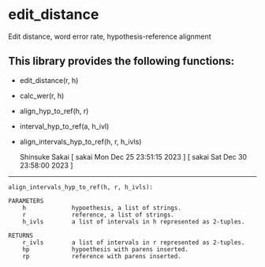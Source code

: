 # edit_distance
Edit distance, word error rate, hypothesis-reference alignment


## This library provides the following functions:

- edit_distance(r, h)
- calc_wer(r, h)
- align_hyp_to_ref(h, r)
- interval_hyp_to_ref(a, h_ivl)
- align_intervals_hyp_to_ref(h, r, h_ivls)

  Shinsuke Sakai [ sakai Mon Dec 25 23:51:15 2023 ]
                 [ sakai Sat Dec 30 23:58:00 2023 ]
---
```
align_intervals_hyp_to_ref(h, r, h_ivls):
    
PARAMETERS
    h             hypoethesis, a list of strings.
    r             reference, a list of strings.
    h_ivls        a list of intervals in h represented as 2-tuples.

RETURNS
    r_ivls        a list of intervals in r represented as 2-tuples.
    hp            hypoethesis with parens inserted.
    rp            reference with parens inserted.
```
 
